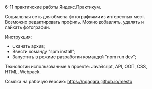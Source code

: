 6-11 практичские работы Яндекс.Практикум.

Социальная сеть для обмена фотографиями из интересных мест. 
Возможно редактировать профиль. Можно добавлять, удалять и лайкать фотографии. 

Инструкция:
- Скачать архив;
- Ввести команду "npm install";
- Запустить в режиме разработки командой "npm run dev";

Технологии использованные в проекте: JavaScript, API, ООП, CSS, HTML, Webpack.

Ссылка на рабочую версию: https://ngagara.github.io/mesto
